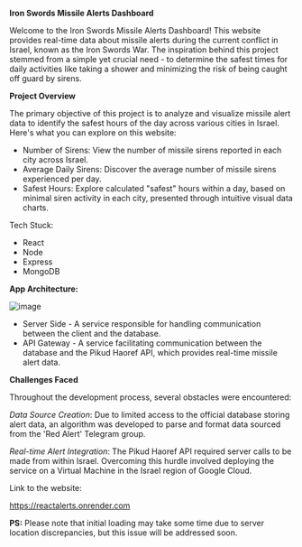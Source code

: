 **Iron Swords Missile Alerts Dashboard**

Welcome to the Iron Swords Missile Alerts Dashboard! This website provides real-time data about missile alerts during the current conflict in Israel, known as the Iron Swords War. The inspiration behind this project stemmed from a simple yet crucial need - to determine the safest times for daily activities like taking a shower and minimizing the risk of being caught off guard by sirens.

**Project Overview**

The primary objective of this project is to analyze and visualize missile alert data to identify the safest hours of the day across various cities in Israel. Here's what you can explore on this website:

- Number of Sirens: View the number of missile sirens reported in each city across Israel.
- Average Daily Sirens: Discover the average number of missile sirens experienced per day.
- Safest Hours: Explore calculated "safest" hours within a day, based on minimal siren activity in each city, presented through intuitive visual data charts.

Tech Stuck:
- React
- Node
- Express
- MongoDB

**App Architecture:**

![image](https://github.com/Vichenchov/ReactAlerts/assets/63870370/951d6e5f-a35b-4ef2-abe8-dfeef22e459a)

- Server Side - A service responsible for handling communication between the client and the database.
- API Gateway - A service facilitating communication between the database and the Pikud Haoref API, which provides real-time missile alert data.

**Challenges Faced**

Throughout the development process, several obstacles were encountered:

_Data Source Creation_: Due to limited access to the official database storing alert data, an algorithm was developed to parse and format data sourced from the 'Red Alert' Telegram group.

_Real-time Alert Integration_: The Pikud Haoref API required server calls to be made from within Israel. Overcoming this hurdle involved deploying the service on a Virtual Machine in the Israel region of Google Cloud.


Link to the website:

https://reactalerts.onrender.com

**PS:**
Please note that initial loading may take some time due to server location discrepancies, but this issue will be addressed soon.
